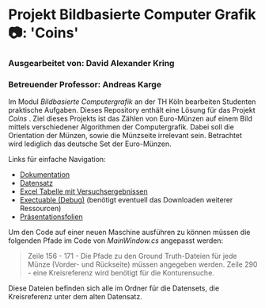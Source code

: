# Projekt Bildbasierte Computer Grafik :camera:: 'Coins'
### Ausgearbeitet von: David Alexander Kring
### Betreuender Professor: Andreas Karge

Im Modul _Bildbasierte Computergrafik_ an der TH Köln bearbeiten Studenten praktische Aufgaben. Dieses Repository enthält eine Lösung für das Projekt _Coins_ .
Ziel dieses Projekts ist das Zählen von Euro-Münzen auf einem Bild mittels verschiedener Algorithmen der Computergrafik. Dabei soll die Orientation der Münzen, sowie die Münzseite irrelevant sein. Betrachtet wird lediglich das deutsche Set der Euro-Münzen.

Links für einfache Navigation:
- [Dokumentation](https://github.com/dakring/bcg-coins/blob/main/Dokumentation/Bildbasierte_Computergrafik_Coins.pdf)
- [Datensatz](https://github.com/dakring/bcg-coins/tree/main/Datensatz)
- [Excel Tabelle mit Versuchsergebnissen](https://github.com/dakring/bcg-coins/blob/main/Evaluationsergebnisse/Ergebnisse.xlsx)
- [Exectuable (Debug)](https://github.com/dakring/bcg-coins/blob/main/bcg-coins/bin/Debug/bcg-coins.exe) (benötigt eventuell das Downloaden weiterer Ressourcen)
- [Präsentationsfolien](https://github.com/dakring/bcg-coins/blob/main/Abschlusspr%C3%A4sentation/Abschlusspr%C3%A4sentation_Coins.pdf)

Um den Code auf einer neuen Maschine ausführen zu können müssen die folgenden Pfade im Code von _MainWindow.cs_ angepasst werden:
> Zeile 156 - 171 - Die Pfade zu den Ground Truth-Dateien für jede Münze (Vorder- und Rückseite) müssen angegeben werden. 
> Zeile 290 - eine Kreisreferenz wird benötigt für die Konturensuche.

Diese Dateien befinden sich alle im Ordner für die Datensets, die Kreisreferenz unter dem alten Datensatz.
